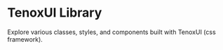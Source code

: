 # TenoxUI Library

Explore various classes, styles, and components built with TenoxUI (css framework).
